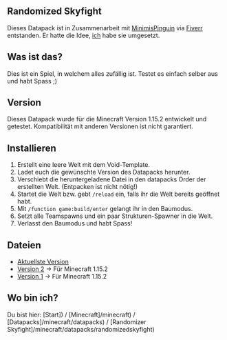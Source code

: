## Randomized Skyfight

Dieses Datapack ist in Zusammenarbeit mit [MinimisPinguin](https://twitter.com/MinimisPinguin) via [Fiverr](https://www.fiverr.com/rafaelurben/make-you-a-minecraft-datapack) entstanden.
Er hatte die Idee, [ich](https://fiverr.com/rafaelurben) habe sie umgesetzt.

## Was ist das?

Dies ist ein Spiel, in welchem alles zufällig ist. Testet es einfach selber aus und habt Spass ;)

## Version

Dieses Datapack wurde für die Minecraft Version 1.15.2 entwickelt und getestet. Kompatibilität mit anderen Versionen ist nicht garantiert.


## Installieren

1. Erstellt eine leere Welt mit dem Void-Template.
2. Ladet euch die gewünschte Version des Datapacks herunter.
3. Verschiebt die heruntergeladene Datei in den datapacks Order der erstellten Welt. (Entpacken ist nicht nötig!)
4. Startet die Welt bzw. gebt `/reload` ein, falls ihr die Welt bereits geöffnet habt.
5. Mit `/function game:build/enter` gelangt ihr in den Baumodus.
6. Setzt alle Teamspawns und ein paar Strukturen-Spawner in die Welt.
7. Verlasst den Baumodus und habt Spass!


## Dateien

- [Aktuellste Version](https://github.com/rafaelurben/mc-randomizedskyfight/raw/master/downloads/randomizedskyfight-v2.zip)
- [Version 2](https://github.com/rafaelurben/mc-randomizedskyfight/raw/master/downloads/randomizedskyfight-v2.zip) -> Für Minecraft 1.15.2
- [Version 1](https://github.com/rafaelurben/mc-randomizedskyfight/raw/master/downloads/randomizedskyfight-v1.zip) -> Für Minecraft 1.15.2


## Wo bin ich?

Du bist hier: [Start]) / [Minecraft]/minecraft) / [Datapacks]/minecraft/datapacks) / [Randomizer Skyfight]/minecraft/datapacks/randomizedskyfight)
